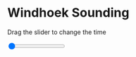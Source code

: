 <h1>Windhoek Sounding</h1>
<p>Drag the slider to change the time</p>

<div class="slidecontainer">
<input oninput='setImage(this)' class="slider" type="range" min="0" max="5" value="0" step="1" />
<img id='img'/>
</div>

<script>
var img = document.getElementById('img');
var img_array = ['/assets/images/skwt/skd_windhoek_wrfout_d01_2020-06-14_12:00:00.png',
'/assets/images/skwt/skd_windhoek_wrfout_d01_2020-06-14_18:00:00.png',
'/assets/images/skwt/skd_windhoek_wrfout_d01_2020-06-15_00:00:00.png',
'/assets/images/skwt/skd_windhoek_wrfout_d01_2020-06-15_06:00:00.png',
'/assets/images/skwt/skd_windhoek_wrfout_d01_2020-06-15_12:00:00.png',];
function setImage(obj)
{
        var value = obj.value;
        img.src = img_array[value];

}
</script>
